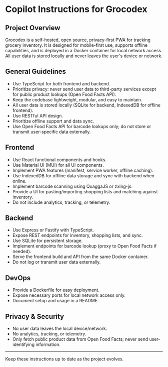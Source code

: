 # Copilot Instructions for Grocodex

## Project Overview
Grocodex is a self-hosted, open source, privacy-first PWA for tracking grocery inventory. It is designed for mobile-first use, supports offline capabilities, and is deployed in a Docker container for local network access. All user data is stored locally and never leaves the user's device or network.

## General Guidelines
- Use TypeScript for both frontend and backend.
- Prioritize privacy: never send user data to third-party services except for public product lookups (Open Food Facts API).
- Keep the codebase lightweight, modular, and easy to maintain.
- All user data is stored locally (SQLite for backend, IndexedDB for offline frontend).
- Use RESTful API design.
- Prioritize offline support and data sync.
- Use Open Food Facts API for barcode lookups only; do not store or transmit user-specific data externally.

## Frontend
- Use React functional components and hooks.
- Use Material UI (MUI) for all UI components.
- Implement PWA features (manifest, service worker, offline caching).
- Use IndexedDB for offline data storage and sync with backend when online.
- Implement barcode scanning using QuaggaJS or zxing-js.
- Provide a UI for pasting/importing shopping lists and matching against inventory.
- Do not include analytics, tracking, or telemetry.

## Backend
- Use Express or Fastify with TypeScript.
- Expose REST endpoints for inventory, shopping lists, and sync.
- Use SQLite for persistent storage.
- Implement endpoints for barcode lookup (proxy to Open Food Facts if needed).
- Serve the frontend build and API from the same Docker container.
- Do not log or transmit user data externally.

## DevOps
- Provide a Dockerfile for easy deployment.
- Expose necessary ports for local network access only.
- Document setup and usage in a README.

## Privacy & Security
- No user data leaves the local device/network.
- No analytics, tracking, or telemetry.
- Only fetch public product data from Open Food Facts; never send user-identifying information.

---
Keep these instructions up to date as the project evolves.
